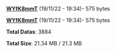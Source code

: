 [**WYfK8mmT**](/data/WYfK8mmT.txt) (19/11/22 - 19:34)- 575 bytes

[**WYfK8mmT**](/data/WYfK8mmT.txt) (19/11/22 - 19:34)- 575 bytes

**Total Datas**: 3884

**Total Size**: 21.34 MB / 21.3 MB